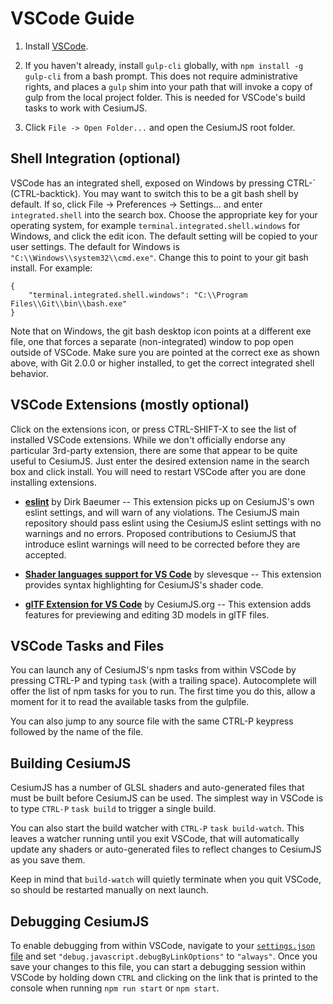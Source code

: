 # VSCode Guide

1. Install [VSCode](https://code.visualstudio.com/).

2. If you haven't already, install `gulp-cli` globally, with
   `npm install -g gulp-cli` from a bash prompt. This does not require
   administrative rights, and places a `gulp` shim into your path that will
   invoke a copy of gulp from the local project folder. This is needed for
   VSCode's build tasks to work with CesiumJS.

3. Click `File -> Open Folder...` and open the CesiumJS root folder.

## Shell Integration (optional)

VSCode has an integrated shell, exposed on Windows by pressing CTRL-\` (CTRL-backtick).
You may want to switch this to be a git bash shell by default. If so, click
File -> Preferences -> Settings... and enter `integrated.shell` into the search
box. Choose the appropriate key for your operating system, for example
`terminal.integrated.shell.windows` for Windows, and click the edit icon.
The default setting will be copied to your user settings. The default for
Windows is `"C:\\Windows\\system32\\cmd.exe"`. Change this to point to your
git bash install. For example:

```
{
    "terminal.integrated.shell.windows": "C:\\Program Files\\Git\\bin\\bash.exe"
}
```

Note that on Windows, the git bash desktop icon points at a different exe file,
one that forces a separate (non-integrated) window to pop open outside of VSCode.
Make sure you are pointed at the correct exe as shown above, with Git 2.0.0 or
higher installed, to get the correct integrated shell behavior.

## VSCode Extensions (mostly optional)

Click on the extensions icon, or press CTRL-SHIFT-X to see the list of installed
VSCode extensions. While we don't officially endorse any particular 3rd-party
extension, there are some that appear to be quite useful to CesiumJS. Just enter
the desired extension name in the search box and click install. You will need to
restart VSCode after you are done installing extensions.

- **[eslint](https://marketplace.visualstudio.com/items?itemName=dbaeumer.vscode-eslint)**
  by Dirk Baeumer -- This extension picks up on CesiumJS's own eslint settings,
  and will warn of any violations. The CesiumJS main repository should pass eslint
  using the CesiumJS eslint settings with no warnings and no errors. Proposed
  contributions to CesiumJS that introduce eslint warnings will need to be corrected
  before they are accepted.

- **[Shader languages support for VS Code](https://marketplace.visualstudio.com/items?itemName=slevesque.shader)**
  by slevesque -- This extension provides syntax highlighting for CesiumJS's shader code.

- **[glTF Extension for VS Code](https://marketplace.visualstudio.com/items?itemName=cesium.gltf-vscode)**
  by CesiumJS.org -- This extension adds features for previewing and editing 3D models in glTF files.

## VSCode Tasks and Files

You can launch any of CesiumJS's npm tasks from within VSCode by pressing
CTRL-P and typing `task` (with a trailing space). Autocomplete will
offer the list of npm tasks for you to run. The first time you do this,
allow a moment for it to read the available tasks from the gulpfile.

You can also jump to any source file with the same CTRL-P keypress
followed by the name of the file.

## Building CesiumJS

CesiumJS has a number of GLSL shaders and auto-generated files that must be
built before CesiumJS can be used. The simplest way in VSCode is to type
`CTRL-P` `task build` to trigger a single build.

You can also start the build watcher with `CTRL-P` `task build-watch`. This
leaves a watcher running until you exit VSCode, that will automatically
update any shaders or auto-generated files to reflect changes to CesiumJS as
you save them.

Keep in mind that `build-watch` will quietly terminate when
you quit VSCode, so should be restarted manually on next launch.

## Debugging CesiumJS

To enable debugging from within VSCode, navigate to your [`settings.json` file](https://code.visualstudio.com/docs/getstarted/settings#_settings-file-locations)
and set `"debug.javascript.debugByLinkOptions"` to `"always"`. Once you save your changes to this file, you can start a debugging session within VSCode by holding down
`CTRL` and clicking on the link that is printed to the console when running `npm run start` or `npm start`.
